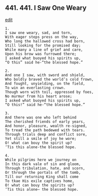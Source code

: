 
## 441.  441. I Saw One Weary
[edit](https://docs.google.com/document/d/1JQJB%2DwnDKEM3mY9ZlZ_pjFP508%2D4O0Lo/edit?mode=html)






    1.
    I saw one weary, sad, and torn,
    With eager steps press on the way,
    Who long the hallowed cross had born,
    Still looking for the promised day;
    While many a line of grief and care,
    Upon his brow was furrowed there;
    I asked what buoyed his spirits up,
    “O this” said he-“the blessed hope.”

    2.
    And one I saw, with sword and shield,
    Who boldly braved the world’s cold frown,
    And fought, unyielding, on the field,
    To win an everlasting crown.
    Though worn with toil, oppressed by foes,
    No murmur from his heart arose;
    I asked what buoyed his spirits up,
    “O this!” said he-“the blessed hope.”

    3.
    And there was one who left behind
    The cherished friends of early years,
    And honor, pleasure, wealth re-signed,
    To tread the path bedewed with tears.
    Through trials deep and conflict sore,
    Yet still a smile of joy he wore;
    O! what can bouy the spirit up?
    ‘Tis this alone-the blessed hope.

    4.
    While pilgrims here we journey on
    In this dark vale of sin and gloom,
    Through tribulation, hate, and scorn,
    Or through the portals of the tomb,
    Till our returning King shall come
    To tkae His exile captives home,
    O! what can bouy the spirits up?
    ‘Tis this alone– the blessed hope.
